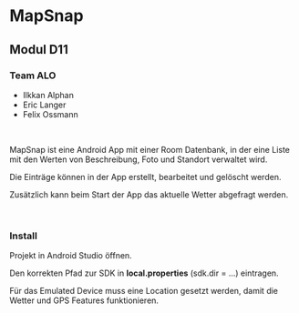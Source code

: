 # MapSnap

## Modul D11

### Team ALO

* Ilkkan Alphan
* Eric Langer
* Felix Ossmann

&nbsp;&nbsp;

MapSnap ist eine Android App mit einer Room Datenbank, in der eine Liste mit den Werten von Beschreibung, Foto und Standort verwaltet wird.

Die Einträge können in der App erstellt, bearbeitet und gelöscht werden.

Zusätzlich kann beim Start der App das aktuelle Wetter abgefragt werden.


&nbsp;&nbsp;

### Install

Projekt in Android Studio öffnen.

Den korrekten Pfad zur SDK in **local.properties** (sdk.dir = ...) eintragen.

Für das Emulated Device muss eine Location gesetzt werden, damit die Wetter und GPS Features funktionieren.

